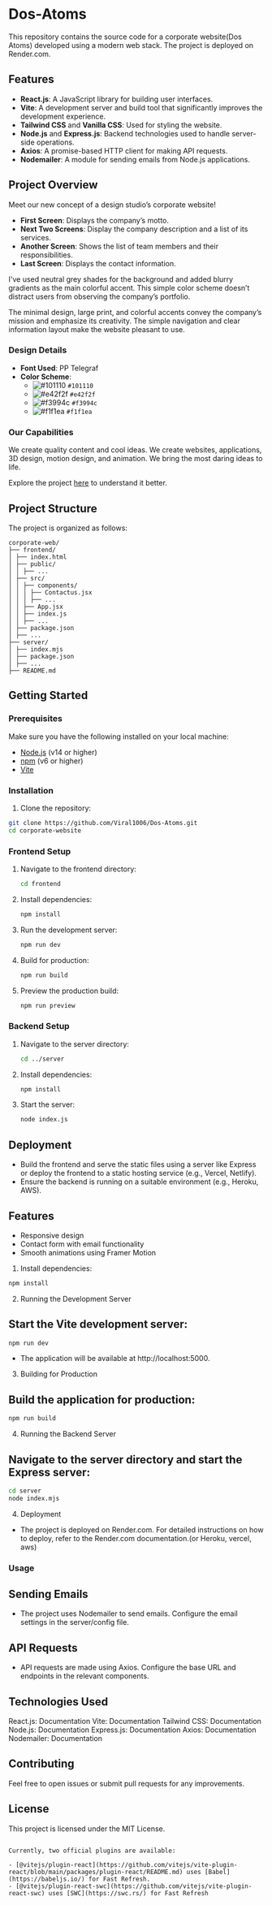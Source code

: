 # Dos-Atoms

This repository contains the source code for a corporate website(Dos Atoms) developed using a modern web stack. The project is deployed on Render.com.

## Features

- **React.js**: A JavaScript library for building user interfaces.
- **Vite**: A development server and build tool that significantly improves the development experience.
- **Tailwind CSS** and **Vanilla CSS**: Used for styling the website.
- **Node.js** and **Express.js**: Backend technologies used to handle server-side operations.
- **Axios**: A promise-based HTTP client for making API requests.
- **Nodemailer**: A module for sending emails from Node.js applications.

## Project Overview

Meet our new concept of a design studio’s corporate website!

- **First Screen**: Displays the company’s motto.
- **Next Two Screens**: Display the company description and a list of its services.
- **Another Screen**: Shows the list of team members and their responsibilities.
- **Last Screen**: Displays the contact information.

I've used neutral grey shades for the background and added blurry gradients as the main colorful accent. This simple color scheme doesn’t distract users from observing the company’s portfolio.

The minimal design, large print, and colorful accents convey the company’s mission and emphasize its creativity. The simple navigation and clear information layout make the website pleasant to use.

### Design Details

- **Font Used**: PP Telegraf
- **Color Scheme**:
  - ![#101110](https://via.placeholder.com/15/101110/101110.png) `#101110`
  - ![#e42f2f](https://via.placeholder.com/15/e42f2f/e42f2f.png) `#e42f2f`
  - ![#f3994c](https://via.placeholder.com/15/f3994c/f3994c.png) `#f3994c`
  - ![#f1f1ea](https://via.placeholder.com/15/f1f1ea/f1f1ea.png) `#f1f1ea`

### Our Capabilities

We create quality content and cool ideas. We create websites, applications, 3D design, motion design, and animation. We bring the most daring ideas to life.

Explore the project [here](https://dos-atoms-1.onrender.com/) to understand it better.

## Project Structure

The project is organized as follows:
```
corporate-web/
├── frontend/
│ ├── index.html
│ ├── public/
│ │ ├── ...
│ ├── src/
│ │ ├── components/
│ │ │ ├── Contactus.jsx
│ │ │ ├── ...
│ │ ├── App.jsx
│ │ ├── index.js
│ │ ├── ...
│ ├── package.json
│ ├── ...
├── server/
│ ├── index.mjs
│ ├── package.json
│ ├── ...
├── README.md
```


## Getting Started

### Prerequisites

Make sure you have the following installed on your local machine:

- [Node.js](https://nodejs.org/) (v14 or higher)
- [npm](https://www.npmjs.com/) (v6 or higher)
- [Vite](https://vitejs.dev/)

### Installation

1. Clone the repository:
```bash
git clone https://github.com/Viral1006/Dos-Atoms.git
cd corporate-website
```

### Frontend Setup

1. Navigate to the frontend directory:

    ```bash
    cd frontend
    ```

2. Install dependencies:

    ```bash
    npm install
    ```

3. Run the development server:

    ```bash
    npm run dev
    ```

4. Build for production:

    ```bash
    npm run build
    ```

5. Preview the production build:

    ```bash
    npm run preview
    ```

### Backend Setup

1. Navigate to the server directory:

    ```bash
    cd ../server
    ```

2. Install dependencies:

    ```bash
    npm install
    ```

3. Start the server:

    ```bash
    node index.js
    ```

## Deployment

- Build the frontend and serve the static files using a server like Express or deploy the frontend to a static hosting service (e.g., Vercel, Netlify).
- Ensure the backend is running on a suitable environment (e.g., Heroku, AWS).

## Features

- Responsive design
- Contact form with email functionality
- Smooth animations using Framer Motion


1. Install dependencies:

```bash
npm install
```

2. Running the Development Server
## Start the Vite development server:
```bash
npm run dev
```
- The application will be available at http://localhost:5000.

3. Building for Production

## Build the application for production:
```bash
npm run build
```

4. Running the Backend Server

## Navigate to the server directory and start the Express server:
```bash
cd server
node index.mjs
```

4. Deployment
- The project is deployed on Render.com. For detailed instructions on how to deploy, refer to the Render.com documentation.(or Heroku, vercel, aws)

### Usage
## Sending Emails
- The project uses Nodemailer to send emails. Configure the email settings in the server/config file.

## API Requests
- API requests are made using Axios. Configure the base URL and endpoints in the relevant components.

## Technologies Used
React.js: Documentation
Vite: Documentation
Tailwind CSS: Documentation
Node.js: Documentation
Express.js: Documentation
Axios: Documentation
Nodemailer: Documentation

## Contributing
Feel free to open issues or submit pull requests for any improvements.

## License
This project is licensed under the MIT License.
```

Currently, two official plugins are available:

- [@vitejs/plugin-react](https://github.com/vitejs/vite-plugin-react/blob/main/packages/plugin-react/README.md) uses [Babel](https://babeljs.io/) for Fast Refresh.
- [@vitejs/plugin-react-swc](https://github.com/vitejs/vite-plugin-react-swc) uses [SWC](https://swc.rs/) for Fast Refresh
